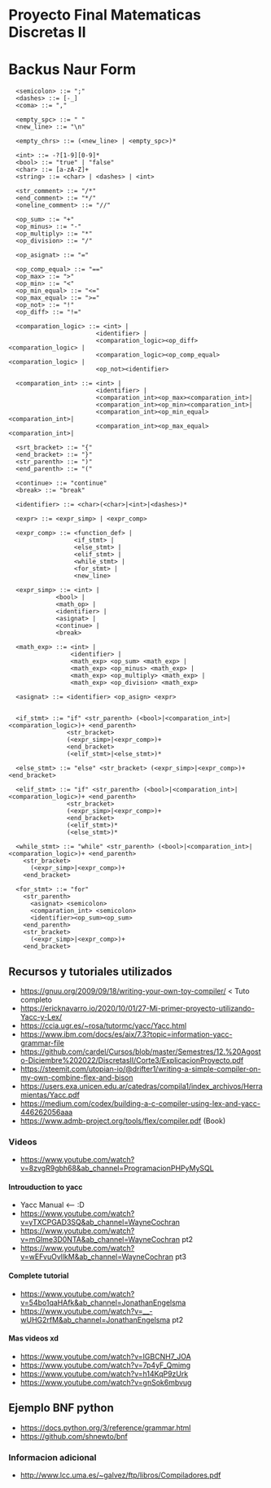 # Proyecto Final Matematicas Discretas II

# Backus Naur Form

```
  <semicolon> ::= ";"
  <dashes> ::= [-_]
  <coma> ::= ","
  
  <empty_spc> ::= " "
  <new_line> ::= "\n"

  <empty_chrs> ::= (<new_line> | <empty_spc>)*

  <int> ::= -?[1-9][0-9]*
  <bool> ::= "true" | "false"
  <char> ::= [a-zA-Z]+
  <string> ::= <char> | <dashes> | <int>

  <str_comment> ::= "/*"
  <end_comment> ::= "*/"
  <oneline_comment> ::= "//"

  <op_sum> ::= "+"
  <op_minus> ::= "-"
  <op_multiply> ::= "*"
  <op_division> ::= "/"

  <op_asignat> ::= "="

  <op_comp_equal> ::= "=="
  <op_max> ::= ">"
  <op_min> ::= "<"
  <op_min_equal> ::= "<="
  <op_max_equal> ::= ">="
  <op_not> ::= "!"
  <op_diff> ::= "!="

  <comparation_logic> ::= <int> |
                        <identifier> |
                        <comparation_logic><op_diff><comparation_logic> |
                        <comparation_logic><op_comp_equal><comparation_logic> |
                        <op_not><identifier>

  <comparation_int> ::= <int> |
                        <identifier> |
                        <comparation_int><op_max><comparation_int>|
                        <comparation_int><op_min><comparation_int>|
                        <comparation_int><op_min_equal><comparation_int>|
                        <comparation_int><op_max_equal><comparation_int>|

  <srt_bracket> ::= "{"
  <end_bracket> ::= "}"
  <str_parenth> ::= ")"
  <end_parenth> ::= "("

  <continue> ::= "continue"
  <break> ::= "break"

  <identifier> ::= <char>(<char>|<int>|<dashes>)*

  <expr> ::= <expr_simp> | <expr_comp>

  <expr_comp> ::= <function_def> |
                  <if_stmt> |
                  <else_stmt> |
                  <elif_stmt> |
                  <while_stmt> |
                  <for_stmt> |
                  <new_line>

  <expr_simp> ::= <int> |
             <bool> |
             <math_op> |
             <identifier> |
             <asignat> |
             <continue> |
             <break>

  <math_exp> ::= <int> |
                 <identifier> |
                 <math_exp> <op_sum> <math_exp> |
                 <math_exp> <op_minus> <math_exp> |
                 <math_exp> <op_multiply> <math_exp> |
                 <math_exp> <op_division> <math_exp>

  <asignat> ::= <identifier> <op_asign> <expr>


  <if_stmt> ::= "if" <str_parenth> (<bool>|<comparation_int>|<comparation_logic>)+ <end_parenth>
                <str_bracket>
                (<expr_simp>|<expr_comp>)+
                <end_bracket>
                (<elif_stmt>|<else_stmt>)*

  <else_stmt> ::= "else" <str_bracket> (<expr_simp>|<expr_comp>)+ <end_bracket>

  <elif_stmt> ::= "if" <str_parenth> (<bool>|<comparation_int>|<comparation_logic>)+ <end_parenth>
                <str_bracket>
                (<expr_simp>|<expr_comp>)+
                <end_bracket>
                (<elif_stmt>)*
                (<else_stmt>)* 

  <while_stmt> ::= "while" <str_parenth> (<bool>|<comparation_int>|<comparation_logic>)+ <end_parenth>
    <str_bracket>
      (<expr_simp>|<expr_comp>)+
    <end_bracket> 

  <for_stmt> ::= "for" 
    <str_parenth>
      <asignat> <semicolon>
      <comparation_int> <semicolon>
      <identifier><op_sum><op_sum>
    <end_parenth>
    <str_bracket>
      (<expr_simp>|<expr_comp>)+
    <end_bracket> 

```

## Recursos y tutoriales utilizados
- https://gnuu.org/2009/09/18/writing-your-own-toy-compiler/ < Tuto completo
- https://ericknavarro.io/2020/10/01/27-Mi-primer-proyecto-utilizando-Yacc-y-Lex/
- https://ccia.ugr.es/~rosa/tutormc/yacc/Yacc.html
- https://www.ibm.com/docs/es/aix/7.3?topic=information-yacc-grammar-file
- https://github.com/cardel/Cursos/blob/master/Semestres/12.%20Agosto-Diciembre%202022/DiscretasII/Corte3/ExplicacionProyecto.pdf
- https://steemit.com/utopian-io/@drifter1/writing-a-simple-compiler-on-my-own-combine-flex-and-bison
- https://users.exa.unicen.edu.ar/catedras/compila1/index_archivos/Herramientas/Yacc.pdf
- https://medium.com/codex/building-a-c-compiler-using-lex-and-yacc-446262056aaa
- https://www.admb-project.org/tools/flex/compiler.pdf (Book)

### Videos
- https://www.youtube.com/watch?v=8zvgR9gbh68&ab_channel=ProgramacionPHPyMySQL

#### Introuduction to yacc
- Yacc Manual <-- :D
- https://www.youtube.com/watch?v=yTXCPGAD3SQ&ab_channel=WayneCochran
- https://www.youtube.com/watch?v=mGIme3D0NTA&ab_channel=WayneCochran pt2
- https://www.youtube.com/watch?v=wEFvuOvllkM&ab_channel=WayneCochran pt3
#### Complete tutorial
- https://www.youtube.com/watch?v=54bo1qaHAfk&ab_channel=JonathanEngelsma
- https://www.youtube.com/watch?v=__-wUHG2rfM&ab_channel=JonathanEngelsma pt2

#### Mas videos xd
- https://www.youtube.com/watch?v=IGBCNH7_JOA
- https://www.youtube.com/watch?v=7p4yF_Qmimg
- https://www.youtube.com/watch?v=h14KqP9zUrk
- https://www.youtube.com/watch?v=gnSok6mbvug

## Ejemplo BNF python
- https://docs.python.org/3/reference/grammar.html
- https://github.com/shnewto/bnf

### Informacion adicional
- http://www.lcc.uma.es/~galvez/ftp/libros/Compiladores.pdf



